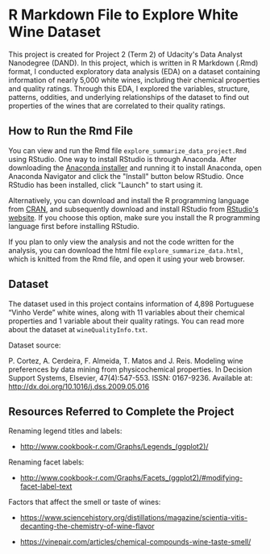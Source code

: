 # R Markdown File to Explore White Wine Dataset

This project is created for Project 2 (Term 2) of Udacity's Data Analyst
Nanodegree (DAND). In this project, which is written in R Markdown (.Rmd)
format, I conducted exploratory data analysis (EDA) on a dataset containing
information of nearly 5,000 white wines, including their chemical properties and
quality ratings. Through this EDA, I explored the variables, structure,
patterns, oddities, and underlying relationships of the dataset to find out
properties of the wines that are correlated to their quality ratings.

## How to Run the Rmd File

You can view and run the Rmd file `explore_summarize_data_project.Rmd` using
RStudio. One way to install RStudio is through Anaconda. After downloading the
[Anaconda installer](https://www.anaconda.com/download/) and running it to
install Anaconda, open Anaconda Navigator and click the "Install" button below
RStudio. Once RStudio has been installed, click "Launch" to start using it.

Alternatively, you can download and install the R programming language from
[CRAN](http://cran.rstudio.com/), and subsequently download and install RStudio
from [RStudio's website](http://www.rstudio.com/). If you choose this option,
make sure you install the R programming language first before installing
RStudio.

If you plan to only view the analysis and not the code written for the analysis,
you can download the html file `explore_summarize_data.html`, which is knitted
from the Rmd file, and open it using your web browser.

## Dataset

The dataset used in this project contains information of 4,898 Portuguese
“Vinho Verde” white wines, along with 11 variables about their chemical
properties and 1 variable about their quality ratings. You can read more about
the dataset at `wineQualityInfo.txt`.

Dataset source:

P. Cortez, A. Cerdeira, F. Almeida, T. Matos and J. Reis. Modeling wine
preferences by data mining from physicochemical properties. In Decision Support
Systems, Elsevier, 47(4):547-553. ISSN: 0167-9236. Available at:
http://dx.doi.org/10.1016/j.dss.2009.05.016

## Resources Referred to Complete the Project

Renaming legend titles and labels:

* http://www.cookbook-r.com/Graphs/Legends_(ggplot2)/

Renaming facet labels:

* http://www.cookbook-r.com/Graphs/Facets_(ggplot2)/#modifying-facet-label-text

Factors that affect the smell or taste of wines:

* https://www.sciencehistory.org/distillations/magazine/scientia-vitis-decanting-the-chemistry-of-wine-flavor

* https://vinepair.com/articles/chemical-compounds-wine-taste-smell/
